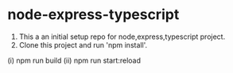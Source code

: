 # node-express-typescript
1. This a an initial setup  repo for node,express,typescript project.
2. Clone this project and run 'npm install'. 

(i) npm run build
(ii) npm run start:reload

